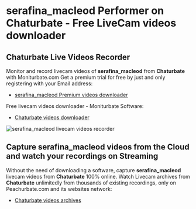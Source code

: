 # serafina_macleod Performer on Chaturbate - Free LiveCam videos downloader

## Chaturbate Live Videos Recorder

Monitor and record livecam videos of **serafina_macleod** from **Chaturbate** with Moniturbate.com
Get a premium trial for free by just and only registering with your Email address:
* [serafina_macleod Premium videos downloader](https://moniturbate.com/request-demo-licence-key.html)

Free livecam videos downloader - Moniturbate Software:
* [Chaturbate videos downloader](https://moniturbate.com/moniturbate-download-software.html)

![serafina_macleod livecam videos recorder](https://peachurnet.com/templates/moniturbate-software.png)


## Capture serafina_macleod videos from the Cloud and watch your recordings on Streaming

Without the need of downloading a software, capture **serafina_macleod** livecam videos from **Chaturbate** 100% online.
Watch Livecam archives from **Chaturbate** unlimitedly from thousands of existing recordings, only on Peachurbate.com and its websites network:
* [Chaturbate videos archives](https://peachurnet.com/)